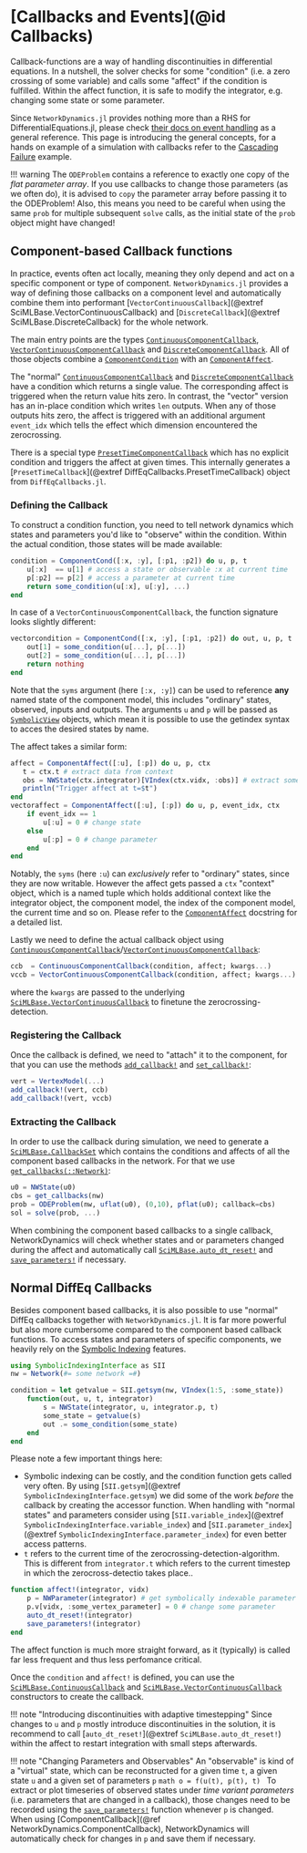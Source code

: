 # [Callbacks and Events](@id Callbacks)

Callback-functions are a way of handling discontinuities in differential equations.
In a nutshell, the solver checks for some "condition" (i.e. a zero crossing of some variable)
and calls some "affect" if the condition is fulfilled.
Within the affect function, it is safe to modify the integrator, e.g. changing some state or some parameter.

Since `NetworkDynamics.jl` provides nothing more than a RHS for DifferentialEquations.jl, please check
[their docs on event handling](https://docs.sciml.ai/DiffEqDocs/stable/features/callback_functions/)
as a general reference.
This page is introducing the general concepts, for a hands on example of a simulation with callbacks
refer to the [Cascading Failure](@ref) example.

!!! warning
    The `ODEProblem` contains a reference to exactly one copy of the *flat parameter array*.
    If you use callbacks to change those parameters (as we often do), it is advised to
    `copy` the parameter array before passing it to the ODEProblem! 
    Also, this means you need to be careful when using the same `prob` for multiple subsequent
    `solve` calls, as the initial state of the `prob` object might have changed!

## Component-based Callback functions
In practice, events often act locally, meaning they only depend and act on a
specific component or type of component. `NetworkDynamics.jl` provides a way of
defining those callbacks on a component level and automatically combine them into performant
[`VectorContinuousCallback`](@extref SciMLBase.VectorContinuousCallback) and [`DiscreteCallback`](@extref SciMLBase.DiscreteCallback) for the whole network.

The main entry points are the types [`ContinuousComponentCallback`](@ref),
[`VectorContinuousComponentCallback`](@ref) and [`DiscreteComponentCallback`](@ref). All of those objects combine a [`ComponentCondition`](@ref) with an [`ComponentAffect`](@ref).

The "normal" [`ContinuousComponentCallback`](@ref) and [`DiscreteComponentCallback`](@ref) have a condition which returns a single value. The corresponding affect is triggered when the return value hits zero.
In contrast, the "vector" version has an in-place condition which writes `len` outputs. When any of those outputs hits zero, the affect is triggered with an additional argument `event_idx` which tells the effect which dimension encountered the zerocrossing.

There is a special type [`PresetTimeComponentCallback`](@ref) which has no explicit condition and triggers the affect at given times.
This internally generates a [`PresetTimeCallback`](@extref DiffEqCallbacks.PresetTimeCallback) object from `DiffEqCallbacks.jl`.


### Defining the Callback
To construct a condition function, you need to tell network dynamics which states and parameters you'd like to "observe" within the condition. Within the actual condition, those states will be made available:
```julia
condition = ComponentCond([:x, :y], [:p1, :p2]) do u, p, t
    u[:x]  == u[1] # access a state or observable :x at current time
    p[:p2] == p[2] # access a parameter at current time
    return some_condition(u[:x], u[:y], ...)
end
```
In case of a `VectorContinuousComponentCallback`, the function signature looks slightly different:
```julia
vectorcondition = ComponentCond([:x, :y], [:p1, :p2]) do out, u, p, t
    out[1] = some_condition(u[...], p[...])
    out[2] = some_condition(u[...], p[...])
    return nothing
end
```
Note that the `syms` argument (here `[:x, :y]`) can be used to reference **any**
named state of the component model, this includes "ordinary" states, observed,
inputs and outputs.
The arguments `u` and `p` will be passed as [`SymbolicView`](@ref) objects, which mean
it is possible to use the getindex syntax to acces the desired states by name.

The affect takes a similar form:
```julia
affect = ComponentAffect([:u], [:p]) do u, p, ctx
   t = ctx.t # extract data from context
   obs = NWState(ctx.integrator)[VIndex(ctx.vidx, :obs)] # extract some observed state from context
   println("Trigger affect at t=$t")
end
vectoraffect = ComponentAffect([:u], [:p]) do u, p, event_idx, ctx
    if event_idx == 1
        u[:u] = 0 # change state
    else
        u[:p] = 0 # change parameter
    end
end
```
Notably, the `syms` (here `:u`) can *exclusively* refer to "ordinary" states, since they are now writable.
However the affect gets passed a `ctx` "context" object, which is a named tuple which holds additional context like the integrator object, the component model, the index of the component model, the current time and so on. Please refer to the [`ComponentAffect`](@ref) docstring for a detailed list.

Lastly we need to define the actual callback object using [`ContinuousComponentCallback`](@ref)/[`VectorContinuousComponentCallback`](@ref):
```julia
ccb  = ContinuousComponentCallback(condition, affect; kwargs...)
vccb = VectorContinuousComponentCallback(condition, affect; kwargs...)
```
where the `kwargs` are passed to the underlying [`SciMLBase.VectorContinuousCallback`](@extref) to finetune the zerocrossing-detection.


### Registering the Callback
Once the callback is defined, we need to "attach" it to the component, for that you can use the methods [`add_callback!`](@ref) and [`set_callback!`](@ref):
```julia
vert = VertexModel(...)
add_callback!(vert, ccb)
add_callback!(vert, vccb)
```


### Extracting the Callback
In order to use the callback during simulation, we need to generate a [`SciMLBase.CallbackSet`](@extref) which contains the conditions and affects of all the component based callbacks in the network. For that we use [`get_callbacks(::Network)`](@ref):
```julia
u0 = NWState(u0)
cbs = get_callbacks(nw)
prob = ODEProblem(nw, uflat(u0), (0,10), pflat(u0); callback=cbs)
sol = solve(prob, ...)
```

When combining the component based callbacks to a single callback, NetworkDynamics will check whether states and or parameters changed during the affect and automatically call [`SciMLBase.auto_dt_reset!`](@extref) and [`save_parameters!`](@ref) if necessary.


## Normal DiffEq Callbacks
Besides component based callbacks, it is also possible to use "normal" DiffEq
callbacks together with `NetworkDynamics.jl`.
It is far more powerful but also more cumbersome compared to the component based callback functions.
To access states and parameters of specific components, we heavily rely on the [Symbolic Indexing](@ref) features.

```julia
using SymbolicIndexingInterface as SII
nw = Network(#= some network =#)

condition = let getvalue = SII.getsym(nw, VIndex(1:5, :some_state))
    function(out, u, t, integrator)
        s = NWState(integrator, u, integrator.p, t)
        some_state = getvalue(s)
        out .= some_condition(some_state)
    end
end
```
Please note a few important things here:
 - Symbolic indexing can be costly, and the condition function gets called very
   often. By using [`SII.getsym`](@extref `SymbolicIndexingInterface.getsym`) we did
   some of the work *before* the callback by creating the accessor function.
   When handling with "normal states" and parameters consider using
   [`SII.variable_index`](@extref `SymbolicIndexingInterface.variable_index`) and
   [`SII.parameter_index`](@extref `SymbolicIndexingInterface.parameter_index`) for
   even better access patterns.
 - `t` refers to the current time of the zerocrossing-detection-algorithm. This is different from `integrator.t` which refers to the current timestep in which the zerocross-detectio takes place..

```julia
function affect!(integrator, vidx)
    p = NWParameter(integrator) # get symbolically indexable parameter object
    p.v[vidx, :some_vertex_parameter] = 0 # change some parameter
    auto_dt_reset!(integrator)
    save_parameters!(integrator)
end
```
The affect function is much more straight forward, as it (typically) is called far less frequent and thus less perfomance critical.

Once the `condition` and `affect!` is defined, you can use the [`SciMLBase.ContinuousCallback`](@extref) and [`SciMLBase.VectorContinuousCallback`](@extref) constructors to create the callback.

!!! note "Introducing discontinuities with adaptive timestepping"
    Since changes to `u` and `p` mostly introduce discontinuities in the
    solution, it is recommend to call [`auto_dt_reset!`](@extref
    `SciMLBase.auto_dt_reset!`) within the affect to restart integration with
    small steps afterwards.

!!! note "Changing Parameters and Observables"
    An "observable" is kind of a "virtual" state, which can be reconstructed for
    a given time `t`, a given state `u` and a given set of parameters `p`
    ```math
    o = f(u(t), p(t), t)
    ```
    To extract or plot timeseries of observed states under *time variant
    parameters* (i.e. parameters that are changed in a callback), those changes
    need to be recorded using the [`save_parameters!`](@ref) function whenever `p` is changed.
    When using [ComponentCallback](@ref NetworkDynamics.ComponentCallback), NetworkDynamics will automatically check for changes in `p` and save them if necessary.
